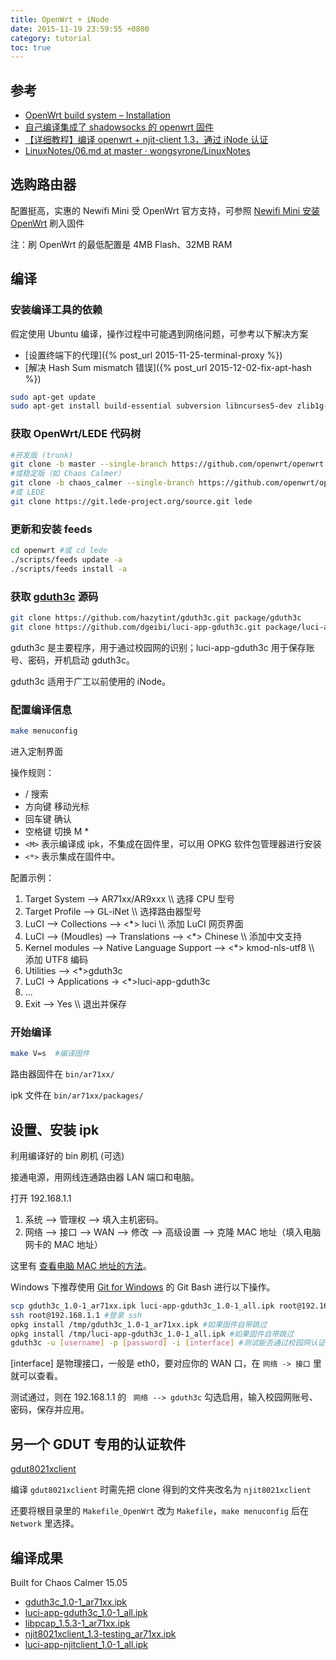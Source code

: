 ```yaml
---
title: OpenWrt + iNode
date: 2015-11-19 23:59:55 +0800
category: tutorial
toc: true
---
```


## 参考

* [OpenWrt build system – Installation](https://wiki.openwrt.org/doc/howto/buildroot.exigence)
* [自己编译集成了 shadowsocks 的 openwrt 固件](http://young523.com/?p=102)
* [【详细教程】编译 openwrt + njit-client 1.3，通过 iNode 认证](http://www.7forz.com/1973/)
* [LinuxNotes/06.md at master · wongsyrone/LinuxNotes](https://github.com/wongsyrone/LinuxNotes/blob/master/06.md)

## 选购路由器

配置挺高，实惠的 Newifi Mini 受 OpenWrt 官方支持，可参照 [Newifi Mini 安装 OpenWrt](https://linuxtoy.org/archives/install-openwrt-on-newifi-mini.html) 刷入固件

注：刷 OpenWrt 的最低配置是 4MB Flash、32MB RAM

## 编译

### 安装编译工具的依赖

假定使用 Ubuntu 编译，操作过程中可能遇到网络问题，可参考以下解决方案

* [设置终端下的代理]({% post_url 2015-11-25-terminal-proxy %})
* [解决 Hash Sum mismatch 错误]({% post_url 2015-12-02-fix-apt-hash %})

```bash
sudo apt-get update
sudo apt-get install build-essential subversion libncurses5-dev zlib1g-dev gawk gcc-multilib flex git-core gettext libssl-dev
```

### 获取 OpenWrt/LEDE 代码树

```bash
#开发版 (trunk)
git clone -b master --single-branch https://github.com/openwrt/openwrt.git
#或稳定版（如 Chaos Calmer）
git clone -b chaos_calmer --single-branch https://github.com/openwrt/openwrt.git
#或 LEDE
git clone https://git.lede-project.org/source.git lede
```

### 更新和安装 feeds

```bash
cd openwrt #或 cd lede
./scripts/feeds update -a
./scripts/feeds install -a
```

### 获取 [gduth3c](https://github.com/hazytint/gduth3c) 源码

```bash
git clone https://github.com/hazytint/gduth3c.git package/gduth3c
git clone https://github.com/dgeibi/luci-app-gduth3c.git package/luci-app-gduth3c
```

gduth3c 是主要程序，用于通过校园网的识别；luci-app-gduth3c 用于保存账号、密码，开机启动 gduth3c。

gduth3c 适用于广工以前使用的 iNode。

### 配置编译信息

```bash
make menuconfig
```

进入定制界面

操作规则：

* / 搜索
* 方向键 移动光标
* 回车键 确认
* 空格键 切换 M  *
* `<M>` 表示编译成 ipk，不集成在固件里，可以用 OPKG 软件包管理器进行安装
* `<*>` 表示集成在固件中。

配置示例：

1. Target System --> AR71xx/AR9xxx        \\\ 选择 CPU 型号
2. Target Profile --> GL-iNet          \\\ 选择路由器型号
2. LuCI --> Collections --> <\*> luci        \\\ 添加 LuCI 网页界面
2. LuCI --> (Moudles) --> Translations --> <\*> Chinese        \\\ 添加中文支持
2. Kernel modules --> Native Language Support --> <\*> kmod-nls-utf8        \\\ 添加 UTF8 编码
2. Utilities --> <\*>gduth3c
2. LuCI -> Applications -> <\*>luci-app-gduth3c
2. ...
2. Exit --> Yes         \\\ 退出并保存

### 开始编译

```bash
make V=s  #编译固件
```

路由器固件在 `bin/ar71xx/`

ipk 文件在 `bin/ar71xx/packages/`

## 设置、安装 ipk

利用编译好的 bin 刷机 (可选)

接通电源，用网线连通路由器 LAN 端口和电脑。

打开 192.168.1.1

1. 系统 --> 管理权 --> 填入主机密码。
2. 网络 --> 接口 --> WAN --> 修改 --> 高级设置 --> 克隆 MAC 地址（填入电脑网卡的 MAC 地址）

这里有 [查看电脑 MAC 地址的方法](http://aruljohn.com/mac/D864C75EF1C6)。

Windows 下推荐使用 [Git for Windows](https://git-scm.com/) 的 Git Bash 进行以下操作。

```bash
scp gduth3c_1.0-1_ar71xx.ipk luci-app-gduth3c_1.0-1_all.ipk root@192.168.5.1:/tmp  #将文件传到路由器的 / tmp 目录，如果固件自带跳过
ssh root@192.168.1.1 #登录 ssh
opkg install /tmp/gduth3c_1.0-1_ar71xx.ipk #如果固件自带跳过
opkg install /tmp/luci-app-gduth3c_1.0-1_all.ipk #如果固件自带跳过
gduth3c -u [username] -p [password] -i [interface] #测试能否通过校园网认证
```

[interface] 是物理接口，一般是 eth0，要对应你的 WAN 口，在 ` 网络 -> 接口 ` 里就可以查看。

测试通过，则在 192.168.1.1 的 ` 网络 --> gduth3c` 勾选启用，输入校园网账号、密码，保存并应用。

## 另一个 GDUT 专用的认证软件

[gdut8021xclient](https://github.com/hazytint/gdut8021xclient)

编译 `gdut8021xclient` 时需先把 clone 得到的文件夹改名为 `njit8021xclient`

还要将根目录里的 `Makefile_OpenWrt` 改为 `Makefile`，`make menuconfig` 后在 `Network` 里选择。

## 编译成果

Built for Chaos Calmer 15.05

* [gduth3c_1.0-1_ar71xx.ipk](/assets/files/gduth3c_1.0-1_ar71xx.ipk)
* [luci-app-gduth3c_1.0-1_all.ipk](/assets/files/luci-app-gduth3c_1.0-1_all.ipk)
* [libpcap_1.5.3-1_ar71xx.ipk](/assets/files/libpcap_1.5.3-1_ar71xx.ipk)
* [njit8021xclient_1.3-testing_ar71xx.ipk](/assets/files/njit8021xclient_1.3-testing_ar71xx.ipk)
* [luci-app-njitclient_1.0-1_all.ipk](/assets/files/luci-app-njitclient_1.0-1_all.ipk)
